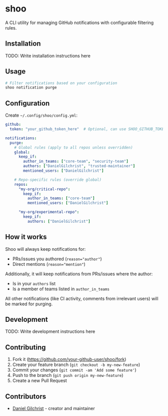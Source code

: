# shoo

A CLI utility for managing GitHub notifications with configurable filtering rules.

## Installation

TODO: Write installation instructions here

## Usage

```bash
# Filter notifications based on your configuration
shoo notification purge
```

## Configuration

Create `~/.config/shoo/config.yml`:

```yaml
github:
  token: "your_github_token_here"  # Optional, can use SHOO_GITHUB_TOKEN env variable instead

notifications:
  purge:
    # Global rules (apply to all repos unless overridden)
    global:
      keep_if:
        author_in_teams: ["core-team", "security-team"]
        authors: ["DanielGilchrist", "trusted-maintainer"]
        mentioned_users: ["DanielGilchrist"]

    # Repo-specific rules (override global)
    repos:
      "my-org/critical-repo":
        keep_if:
          author_in_teams: ["core-team"]
          mentioned_users: ["DanielGilchrist"]

      "my-org/experimental-repo":
        keep_if:
          authors: ["DanielGilchrist"]
```

## How it works

Shoo will always keep notifications for:
- PRs/issues you authored (`reason="author"`)
- Direct mentions (`reason="mention"`)

Additionally, it will keep notifications from PRs/issues where the author:
- Is in your `authors` list
- Is a member of teams listed in `author_in_teams`

All other notifications (like CI activity, comments from irrelevant users) will be marked for purging.

## Development

TODO: Write development instructions here

## Contributing

1. Fork it (<https://github.com/your-github-user/shoo/fork>)
2. Create your feature branch (`git checkout -b my-new-feature`)
3. Commit your changes (`git commit -am 'Add some feature'`)
4. Push to the branch (`git push origin my-new-feature`)
5. Create a new Pull Request

## Contributors

- [Daniel Gilchrist](https://github.com/your-github-user) - creator and maintainer
